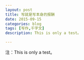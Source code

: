 ```yaml
---
layout: post
title: 写就是写本身的报酬
date: 2015-09-15
categories: blog
tags: [写作,千字文]
description: This is only a test。

---
```


注：This is only a test。















